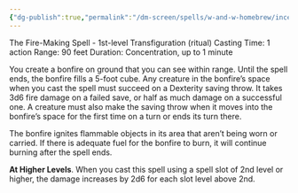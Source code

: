 ```yaml
---
{"dg-publish":true,"permalink":"/dm-screen/spells/w-and-w-homebrew/incendio-dark/"}
---
```


The Fire-Making Spell - 1st-level Transfiguration (ritual) 
Casting Time: 1 action 
Range: 90 feet 
Duration: Concentration, up to 1 minute 

You create a bonfire on ground that you can see within range. Until the spell ends, the bonfire fills a 5-foot cube. Any creature in the bonfire’s space when you cast the spell must succeed on a Dexterity saving throw. It takes 3d6 fire damage on a failed save, or half as much damage on a successful one. A creature must also make the saving throw when it moves into the bonfire’s space for the first time on a turn or ends its turn there. 

The bonfire ignites flammable objects in its area that aren’t being worn or carried. If there is adequate fuel for the bonfire to burn, it will continue burning after the spell ends. 

**At Higher Levels**. When you cast this spell using a spell slot of 2nd level or higher, the damage increases by 2d6 for each slot level above 2nd.